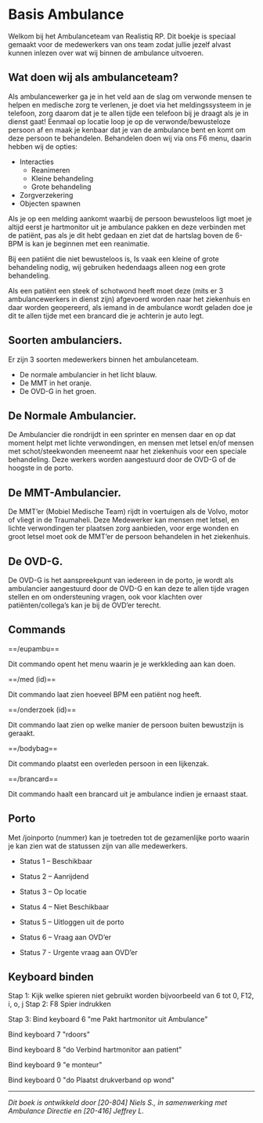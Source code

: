 # Basis Ambulance 
Welkom bij het Ambulanceteam van Realistiq RP.
Dit boekje is speciaal gemaakt voor de medewerkers van ons team zodat jullie jezelf alvast kunnen inlezen over wat wij binnen de ambulance uitvoeren.

## Wat doen wij als ambulanceteam?
Als ambulancewerker ga je in het veld aan de slag om verwonde mensen te helpen en medische zorg te verlenen, je doet via het meldingssysteem in je telefoon, zorg daarom dat je te allen tijde een telefoon bij je draagt als je in dienst gaat!
Eenmaal op locatie loop je op de verwonde/bewusteloze persoon af en maak je kenbaar dat je van de ambulance bent en komt om deze persoon te behandelen.
Behandelen doen wij via ons F6 menu, daarin hebben wij de opties:
- Interacties
  - Reanimeren
  - Kleine behandeling
  - Grote behandeling
- Zorgverzekering
- Objecten spawnen

Als je op een melding aankomt waarbij de persoon bewusteloos ligt moet je altijd eerst je hartmonitor uit je ambulance pakken en deze verbinden met de patiënt, pas als je dit hebt gedaan en ziet dat de hartslag boven de 6-BPM is kan je beginnen met een reanimatie.

Bij een patiënt die niet bewusteloos is, Is vaak een kleine of grote behandeling nodig, wij gebruiken hedendaags alleen nog een grote behandeling.

Als een patiënt een steek of schotwond heeft moet deze (mits er 3 ambulancewerkers in dienst zijn) afgevoerd worden naar het ziekenhuis en daar worden geopereerd, als iemand in de ambulance wordt geladen doe je dit te allen tijde met een brancard die je achterin je auto legt.

## Soorten ambulanciers.
Er zijn 3 soorten medewerkers binnen het ambulanceteam.
- De normale ambulancier in het licht blauw.
- De MMT in het oranje.
- De OVD-G in het groen.

## De Normale Ambulancier.
De Ambulancier die rondrijdt in een sprinter en mensen daar en op dat moment helpt met lichte verwondingen, en mensen met letsel en/of mensen met schot/steekwonden meeneemt naar het ziekenhuis voor een speciale behandeling. Deze werkers worden aangestuurd door de OVD-G of de hoogste in de porto.

## De MMT-Ambulancier.
De MMT’er (Mobiel Medische Team) rijdt in voertuigen als de Volvo, motor of vliegt in de Traumaheli. Deze Medewerker kan mensen met letsel, en lichte verwondingen ter plaatsen zorg aanbieden, voor erge wonden en groot letsel moet ook de MMT’er de persoon behandelen in het ziekenhuis.

## De OVD-G.
De OVD-G is het aanspreekpunt van iedereen in de porto, je wordt als ambulancier aangestuurd door de OVD-G en kan deze te allen tijde vragen stellen en om ondersteuning vragen, ook voor klachten over patiënten/collega’s kan je bij de OVD’er terecht.

## Commands

==/eupambu==

Dit commando opent het menu waarin je je werkkleding aan kan doen.


==/med (id)==

Dit commando laat zien hoeveel BPM een patiënt nog heeft.


==/onderzoek (id)==

Dit commando laat zien op welke manier de persoon buiten bewustzijn is geraakt.

==/bodybag==

Dit commando plaatst een overleden persoon in een lijkenzak.

==/brancard==

Dit commando haalt een brancard uit je ambulance indien je ernaast staat.

## Porto
Met /joinporto (nummer) kan je toetreden tot de gezamenlijke porto waarin je kan zien wat de statussen zijn van alle medewerkers.
- Status 1 – Beschikbaar

- Status 2 – Aanrijdend

- Status 3 – Op locatie

- Status 4 – Niet Beschikbaar

- Status 5 – Uitloggen uit de porto

- Status 6 – Vraag aan OVD’er

- Status 7 - Urgente vraag aan OVD’er

## Keyboard binden

Stap 1: Kijk welke spieren niet gebruikt worden bijvoorbeeld van 6 tot 0, F12, i, o, j
Stap 2: F8 Spier indrukken

Stap 3: 
Bind keyboard 6 "me Pakt hartmonitor uit Ambulance" 

Bind keyboard 7 "rdoors"

Bind keyboard 8 "do Verbind hartmonitor aan patient"

Bind keyboard 9 "e monteur"

Bind keyboard 0 "do Plaatst drukverband op wond"

---------------------

*Dit boek is ontwikkeld door [20-804] Niels S., in samenwerking met Ambulance Directie en [20-416] Jeffrey L.*